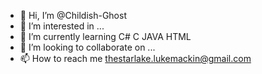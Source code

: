 - 👋 Hi, I’m @Childish-Ghost
- 👀 I’m interested in ...
- 🌱 I’m currently learning C# C JAVA HTML
- 💞️ I’m looking to collaborate on ...
- 📫 How to reach me thestarlake.lukemackin@gmail.com

<!---
Childish-Ghost/Childish-Ghost is a ✨ special ✨ repository because its `README.md` (this file) appears on your GitHub profile.
You can click the Preview link to take a look at your changes.
--->
